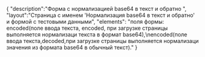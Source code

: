 {
"description":"Форма с нормализацией base64 в текст и обратно ",
"layout":"Страница с именем 'Нормализация base64 в текст и обратно' и формой с тестовыми данными",
"elements": "поля формы: encoded(поле ввода текста, encoded, при загрузке страницы выполняется нормализаци текста в формат base64),\nencoded(поле ввода текста,decoded,при загрузке страницы выполняется нормализаци значения из формата base64 в обычный текст)."
}